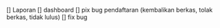 [] Laporan
[] dashboard
[] pix bug pendaftaran (kembalikan berkas, tolak berkas, tidak lulus)
[] fix bug
